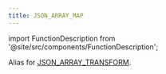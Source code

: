 ```yaml
---
title: JSON_ARRAY_MAP
---
```

import FunctionDescription from '@site/src/components/FunctionDescription';

<FunctionDescription description="Introduced or updated: v1.2.644"/>

Alias for [JSON_ARRAY_TRANSFORM](json-array-transform.md).